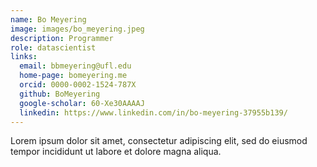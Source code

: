 ```yaml
---
name: Bo Meyering
image: images/bo_meyering.jpeg
description: Programmer
role: datascientist
links:
  email: bbmeyering@ufl.edu
  home-page: bomeyering.me
  orcid: 0000-0002-1524-787X
  github: BoMeyering
  google-scholar: 60-Xe30AAAAJ
  linkedin: https://www.linkedin.com/in/bo-meyering-37955b139/
---
```


Lorem ipsum dolor sit amet, consectetur adipiscing elit, sed do eiusmod tempor incididunt ut labore et dolore magna aliqua.

